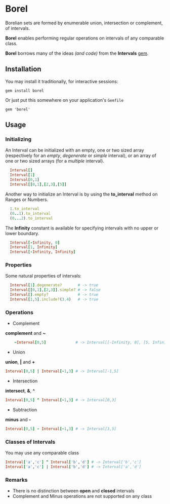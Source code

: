 Borel
=====

Borelian sets are formed by enumerable union, intersection or
 complement, of intervals.

**Borel** enables performing regular operations on intervals
 of any comparable class.

**Borel** borrows many of the ideas _(and code)_
 from the  **Intervals** [gem][1].

[1]: http://intervals.rubyforge.org

Installation
------------

You may install it traditionally, for interactive sessions:

    gem install borel

Or just put this somewhere on your application's `Gemfile`

    gem 'borel'

Usage
-----

### Initializing

An Interval can be initialized with an empty, one or two sized array
 (respectively for an _empty_, _degenerate_ or _simple_ interval), or
 an array of one or two sized arrays (for a _multiple_ interval).

```ruby
  Interval[]
  Interval[1]
  Interval[0,1]
  Interval[[0,1],[2,3],[5]]
```

Another way to initialize an Interval is by using the
 **to_interval** method on Ranges or Numbers.

```ruby
  1.to_interval
  (0..1).to_interval
  (0...2).to_interval
```

The **Infinity** constant is available for specifying intervals
 with no upper or lower boundary.

```ruby
  Interval[-Infinity, 0]
  Interval[1, Infinity]
  Interval[-Infinity, Infinity]
```

### Properties

Some natural properties of intervals:

```ruby
  Interval[1].degenerate?       # -> true
  Interval[[0,1],[2,3]].simple? # -> false
  Interval[].empty?             # -> true
  Interval[1,5].include?(3.4)   # -> true
```

### Operations

* Complement

__complement__ and __~__

```ruby
    ~Interval[0,5]             # -> Interval[[-Infinity, 0], [5, Infinity]]
```

* Union

__union__, __|__ and __+__

```ruby
Interval[0,5] | Interval[-1,3] # -> Interval[-1,5]
```

* Intersection

__intersect__, __&__, __^__

```ruby
Interval[0,5] ^ Interval[-1,3] # -> Interval[0,3]
```

* Subtraction

__minus__ and __-__

```ruby
Interval[0,5] - Interval[-1,3] # -> Interval[3,5]
```

### Classes of Intervals

You may use any comparable class

```ruby
Interval['a','c'] ^ Interval['b','d'] # -> Interval['b','c']
Interval['a','c'] | Interval['b','d'] # -> Interval['a','d']
```

### Remarks

* There is no distinction between **open** and **closed** intervals
* Complement and Minus operations are not supported on any class
